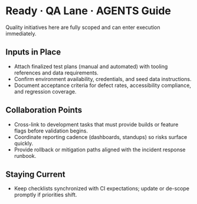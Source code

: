 # Ready · QA Lane · AGENTS Guide

Quality initiatives here are fully scoped and can enter execution immediately.

## Inputs in Place
- Attach finalized test plans (manual and automated) with tooling references and data requirements.
- Confirm environment availability, credentials, and seed data instructions.
- Document acceptance criteria for defect rates, accessibility compliance, and regression coverage.

## Collaboration Points
- Cross-link to development tasks that must provide builds or feature flags before validation begins.
- Coordinate reporting cadence (dashboards, standups) so risks surface quickly.
- Provide rollback or mitigation paths aligned with the incident response runbook.

## Staying Current
- Keep checklists synchronized with CI expectations; update or de-scope promptly if priorities shift.
